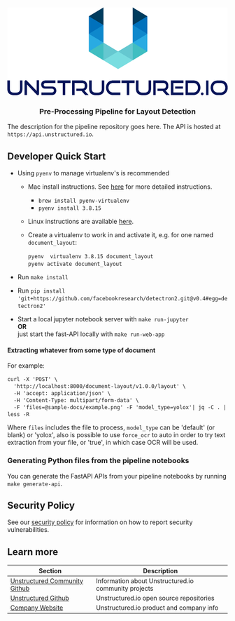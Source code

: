 <h3 align="center">
  <img src="img/unstructured_logo.png" height="200">
</h3>

<h3 align="center">
  <p>Pre-Processing Pipeline for Layout Detection</p>
</h3>


The description for the pipeline repository goes here.
The API is hosted at `https://api.unstructured.io`.

## Developer Quick Start

* Using `pyenv` to manage virtualenv's is recommended
	* Mac install instructions. See [here](https://github.com/Unstructured-IO/community#mac--homebrew) for more detailed instructions.
		* `brew install pyenv-virtualenv`
	  * `pyenv install 3.8.15`
  * Linux instructions are available [here](https://github.com/Unstructured-IO/community#linux).

  * Create a virtualenv to work in and activate it, e.g. for one named `document_layout`:

	`pyenv  virtualenv 3.8.15 document_layout` <br />
	`pyenv activate document_layout`

* Run `make install`
* Run `pip install 'git+https://github.com/facebookresearch/detectron2.git@v0.4#egg=detectron2'`
* Start a local jupyter notebook server with `make run-jupyter` <br />
	**OR** <br />
	just start the fast-API locally with `make run-web-app`

#### Extracting whatever from some type of document

For example:
```
curl -X 'POST' \
  'http://localhost:8000/document-layout/v1.0.0/layout' \
  -H 'accept: application/json' \
  -H 'Content-Type: multipart/form-data' \
  -F 'files=@sample-docs/example.png' -F 'model_type=yolox'| jq -C . | less -R
```

Where `files` includes the file to process, `model_type` can be 'default' (or blank) or 'yolox',
also is possible to use `force_ocr` to auto in order to try text extraction from your file, or
'true', in which case OCR will be used.

### Generating Python files from the pipeline notebooks

You can generate the FastAPI APIs from your pipeline notebooks by running `make generate-api`.

## Security Policy

See our [security policy](https://github.com/Unstructured-IO/pipeline-document_layout/security/policy) for
information on how to report security vulnerabilities.

## Learn more

| Section | Description |
|-|-|
| [Unstructured Community Github](https://github.com/Unstructured-IO/community) | Information about Unstructured.io community projects  |
| [Unstructured Github](https://github.com/Unstructured-IO) | Unstructured.io open source repositories |
| [Company Website](https://unstructured.io) | Unstructured.io product and company info |
